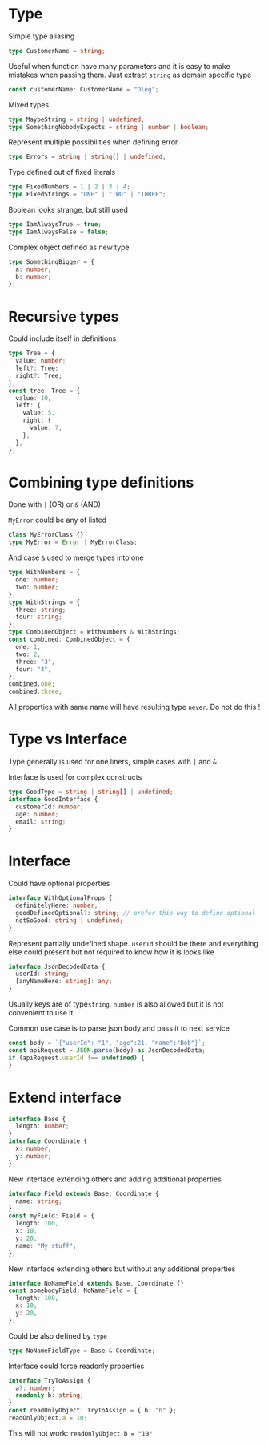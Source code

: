# Type

Simple type aliasing

```ts
type CustomerName = string;
```

Useful when function have many parameters and it is easy to make mistakes when passing them. Just extract `string` as domain specific type

```ts
const customerName: CustomerName = "Oleg";
```

Mixed types

```ts
type MaybeString = string | undefined;
type SomethingNobodyExpects = string | number | boolean;
```

Represent multiple possibilities when defining error

```ts
type Errors = string | string[] | undefined;
```

Type defined out of fixed literals

```ts
type FixedNumbers = 1 | 2 | 3 | 4;
type FixedStrings = "ONE" | "TWO" | "THREE";
```

Boolean looks strange, but still used

```ts
type IamAlwaysTrue = true;
type IamAlwaysFalse = false;
```

Complex object defined as new type

```ts
type SomethingBigger = {
  a: number;
  b: number;
};
```

# Recursive types

Could include itself in definitions

```ts
type Tree = {
  value: number;
  left?: Tree;
  right?: Tree;
};
const tree: Tree = {
  value: 10,
  left: {
    value: 5,
    right: {
      value: 7,
    },
  },
};
```

# Combining type definitions

Done with `|` (OR) or `&` (AND)

`MyError` could be any of listed

```ts
class MyErrorClass {}
type MyError = Error | MyErrorClass;
```

And case `&` used to merge types into one

```ts
type WithNumbers = {
  one: number;
  two: number;
};
type WithStrings = {
  three: string;
  four: string;
};
type CombinedObject = WithNumbers & WithStrings;
const combined: CombinedObject = {
  one: 1,
  two: 2,
  three: "3",
  four: "4",
};
combined.one;
combined.three;
```

All properties with same name will have resulting type `never`. Do not do this !

# Type vs Interface

Type generally is used for one liners, simple cases with `|` and `&`

Interface is used for complex constructs

```ts
type GoodType = string | string[] | undefined;
interface GoodInterface {
  customerId: number;
  age: number;
  email: string;
}
```

# Interface

Could have optional properties

```ts
interface WithOptionalProps {
  definitelyHere: number;
  goodDefinedOptional?: string; // prefer this way to define optional
  notSoGood: string | undefined;
}
```

Represent partially undefined shape.
`userId` should be there and everything else could present but not required to know how it is looks like

```ts
interface JsonDecodedData {
  userId: string;
  [anyNameHere: string]: any;
}
```

Usually keys are of type`string`. `number` is also allowed but it is not convenient to use it.

Common use case is to parse json body and pass it to next service

```ts
const body = `{"userId": "1", "age":21, "name":"Bob"}`;
const apiRequest = JSON.parse(body) as JsonDecodedData;
if (apiRequest.userId !== undefined) {
}
```

# Extend interface

```ts
interface Base {
  length: number;
}
interface Coordinate {
  x: number;
  y: number;
}
```

New interface extending others and adding additional properties

```ts
interface Field extends Base, Coordinate {
  name: string;
}
const myField: Field = {
  length: 100,
  x: 10,
  y: 20,
  name: "My stuff",
};
```

New interface extending others but without any additional properties

```ts
interface NoNameField extends Base, Coordinate {}
const somebodyField: NoNameField = {
  length: 100,
  x: 10,
  y: 20,
};
```

Could be also defined by `type`

```ts
type NoNameFieldType = Base & Coordinate;
```

Interface could force readonly properties

```ts
interface TryToAssign {
  a?: number;
  readonly b: string;
}
const readOnlyObject: TryToAssign = { b: "b" };
readOnlyObject.a = 10;
```

This will not work: `readOnlyObject.b = "10"`
